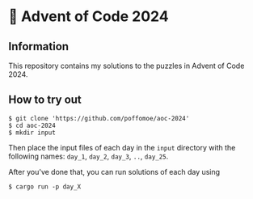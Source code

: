 # 🎄 Advent of Code 2024

## Information

This repository contains my solutions to the puzzles in Advent of Code 2024.

## How to try out

```console
$ git clone 'https://github.com/poffomoe/aoc-2024'
$ cd aoc-2024
$ mkdir input
```

Then place the input files of each day in the `input` directory with the following names: `day_1`, `day_2`, `day_3`, `..`, `day_25`.

After you've done that, you can run solutions of each day using

```console
$ cargo run -p day_X
```

